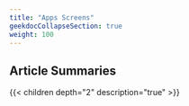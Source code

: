```yaml
---
title: "Apps Screens"
geekdocCollapseSection: true
weight: 100
---
```



## Article Summaries

{{< children depth="2" description="true" >}}